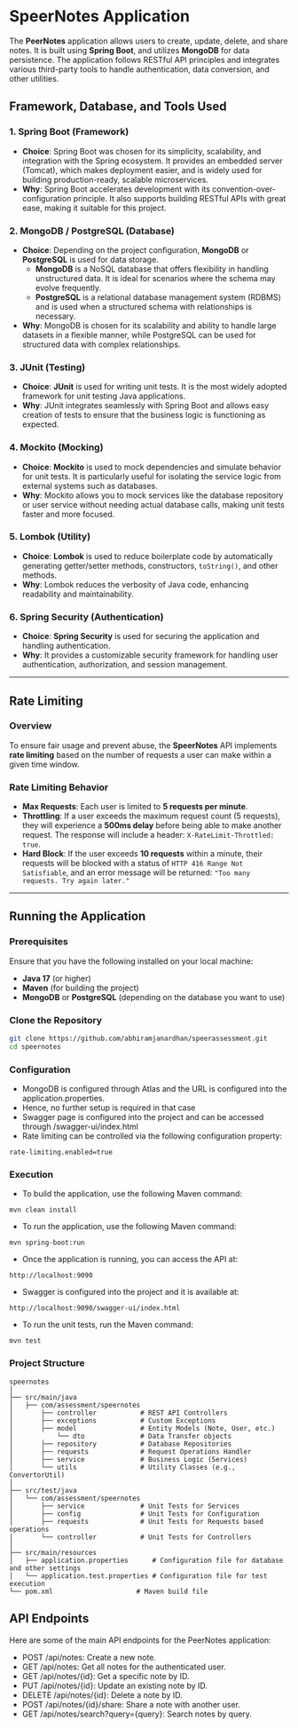 # SpeerNotes Application

The **PeerNotes** application allows users to create, update, delete, and share notes. It is built using **Spring Boot**, and utilizes **MongoDB** for data persistence. The application follows RESTful API principles and integrates various third-party tools to handle authentication, data conversion, and other utilities.

## Framework, Database, and Tools Used

### 1. **Spring Boot (Framework)**
- **Choice**: Spring Boot was chosen for its simplicity, scalability, and integration with the Spring ecosystem. It provides an embedded server (Tomcat), which makes deployment easier, and is widely used for building production-ready, scalable microservices.
- **Why**: Spring Boot accelerates development with its convention-over-configuration principle. It also supports building RESTful APIs with great ease, making it suitable for this project.

### 2. **MongoDB / PostgreSQL (Database)**
- **Choice**: Depending on the project configuration, **MongoDB** or **PostgreSQL** is used for data storage.
    - **MongoDB** is a NoSQL database that offers flexibility in handling unstructured data. It is ideal for scenarios where the schema may evolve frequently.
    - **PostgreSQL** is a relational database management system (RDBMS) and is used when a structured schema with relationships is necessary.
- **Why**: MongoDB is chosen for its scalability and ability to handle large datasets in a flexible manner, while PostgreSQL can be used for structured data with complex relationships.

### 3. **JUnit (Testing)**
- **Choice**: **JUnit** is used for writing unit tests. It is the most widely adopted framework for unit testing Java applications.
- **Why**: JUnit integrates seamlessly with Spring Boot and allows easy creation of tests to ensure that the business logic is functioning as expected.

### 4. **Mockito (Mocking)**
- **Choice**: **Mockito** is used to mock dependencies and simulate behavior for unit tests. It is particularly useful for isolating the service logic from external systems such as databases.
- **Why**: Mockito allows you to mock services like the database repository or user service without needing actual database calls, making unit tests faster and more focused.

### 5. **Lombok (Utility)**
- **Choice**: **Lombok** is used to reduce boilerplate code by automatically generating getter/setter methods, constructors, `toString()`, and other methods.
- **Why**: Lombok reduces the verbosity of Java code, enhancing readability and maintainability.

### 6. **Spring Security (Authentication)**
- **Choice**: **Spring Security** is used for securing the application and handling authentication.
- **Why**: It provides a customizable security framework for handling user authentication, authorization, and session management.

---

## Rate Limiting

### Overview
To ensure fair usage and prevent abuse, the **SpeerNotes** API implements **rate limiting** based on the number of requests a user can make within a given time window.

### Rate Limiting Behavior
- **Max Requests**: Each user is limited to **5 requests per minute**.
- **Throttling**: If a user exceeds the maximum request count (5 requests), they will experience a **500ms delay** before being able to make another request. The response will include a header: `X-RateLimit-Throttled: true`.
- **Hard Block**: If the user exceeds **10 requests** within a minute, their requests will be blocked with a status of `HTTP 416 Range Not Satisfiable`, and an error message will be returned: `"Too many requests. Try again later."`

---

## Running the Application

### Prerequisites
Ensure that you have the following installed on your local machine:
- **Java 17** (or higher)
- **Maven** (for building the project)
- **MongoDB** or **PostgreSQL** (depending on the database you want to use)

### Clone the Repository
```bash
git clone https://github.com/abhiramjanardhan/speerassessment.git
cd speernotes
```

### Configuration

- MongoDB is configured through Atlas and the URL is configured into the application.properties.
- Hence, no further setup is required in that case
- Swagger page is configured into the project and can be accessed through /swagger-ui/index.html
- Rate limiting can be controlled via the following configuration property:
```properties
rate-limiting.enabled=true
```

### Execution

- To build the application, use the following Maven command:
```agsl
mvn clean install
```
- To run the application, use the following Maven command:
```agsl
mvn spring-boot:run
```
- Once the application is running, you can access the API at:
```
http://localhost:9090
```
- Swagger is configured into the project and it is available at:
```agsl
http://localhost:9090/swagger-ui/index.html
```
- To run the unit tests, run the Maven command:
```agsl
mvn test
```

### Project Structure

```agsl
speernotes
│
├── src/main/java
│   ├── com/assessment/speernotes
│       ├── controller           # REST API Controllers
│       ├── exceptions           # Custom Exceptions
│       ├── model                # Entity Models (Note, User, etc.)
│           └── dto              # Data Transfer objects 
│       ├── repository           # Database Repositories
│       ├── requests             # Request Operations Handler
│       ├── service              # Business Logic (Services)
│       └── utils                # Utility Classes (e.g., ConvertorUtil)
│
├── src/test/java
│   └── com/assessment/speernotes
│       ├── service              # Unit Tests for Services
│       ├── config               # Unit Tests for Configuration
│       ├── requests             # Unit Tests for Requests based operations
│       └── controller           # Unit Tests for Controllers
│
├── src/main/resources
│   ├── application.properties      # Configuration file for database and other settings
│   └── application.test.properties # Configuration file for test execution
└── pom.xml                     # Maven build file
```

## API Endpoints

Here are some of the main API endpoints for the PeerNotes application:

- POST /api/notes: Create a new note.
- GET /api/notes: Get all notes for the authenticated user.
- GET /api/notes/{id}: Get a specific note by ID.
- PUT /api/notes/{id}: Update an existing note by ID.
- DELETE /api/notes/{id}: Delete a note by ID.
- POST /api/notes/{id}/share: Share a note with another user.
- GET /api/notes/search?query={query}: Search notes by query.